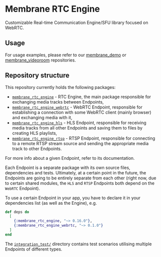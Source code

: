 # Membrane RTC Engine

Customizable Real-time Communication Engine/SFU library focused on WebRTC.

## Usage

For usage examples, please refer to our [membrane_demo](https://github.com/membraneframework/membrane_demo/tree/master/webrtc_videoroom) or
[membrane_videoroom](https://github.com/membraneframework/membrane_videoroom) repositories.

## Repository structure

This repository currently holds the following packages:

- [`membrane_rtc_engine`](https://github.com/jellyfish-dev/membrane_rtc_engine/tree/master/membrane_rtc_engine) - RTC Engine,
  the main package responsible for exchanging media tracks between Endpoints,
- [`membrane_rtc_engine_webrtc`](https://github.com/jellyfish-dev/membrane_rtc_engine/tree/master/membrane_rtc_engine_webrtc) -
  WebRTC Endpoint, responsible for establishing a connection with some WebRTC client (mainly browser) and exchanging media with it,
- [`membrane_rtc_engine_hls`](https://github.com/jellyfish-dev/membrane_rtc_engine/tree/master/membrane_rtc_engine_hls) -
  HLS Endpoint, responsible for receiving media tracks from all other Endpoints and saving them to files by creating HLS playlists,
- [`membrane_rtc_engine_rtsp`](https://github.com/jellyfish-dev/membrane_rtc_engine/tree/master/membrane_rtc_engine_rtsp) -
  RTSP Endpoint, responsible for connecting to a remote RTSP stream source and sending the appropriate media track to other Endpoints.

For more info about a given Endpoint, refer to its documentation.

Each Endpoint is a separate package with its own source files, dependencies and tests.
Ultimately, at a certain point in the future, the Endpoints are going to be entirely
separate from each other (right now, due to certain shared modules, the `HLS` and `RTSP` Endpoints
both depend on the `WebRTC` Endpoint).

To use a certain Endpoint in your app, you have to declare it in your dependencies list (as well as
the Engine), e.g.
```elixir
def deps do
  [
    {:membrane_rtc_engine, "~> 0.16.0"},
    {:membrane_rtc_engine_webrtc, "~> 0.1.0"}
  ]
end
```

The [`integration_test/`](https://github.com/jellyfish-dev/membrane_rtc_engine/tree/master/integration_test) directory
contains test scenarios utilising multiple Endpoints of different types.

